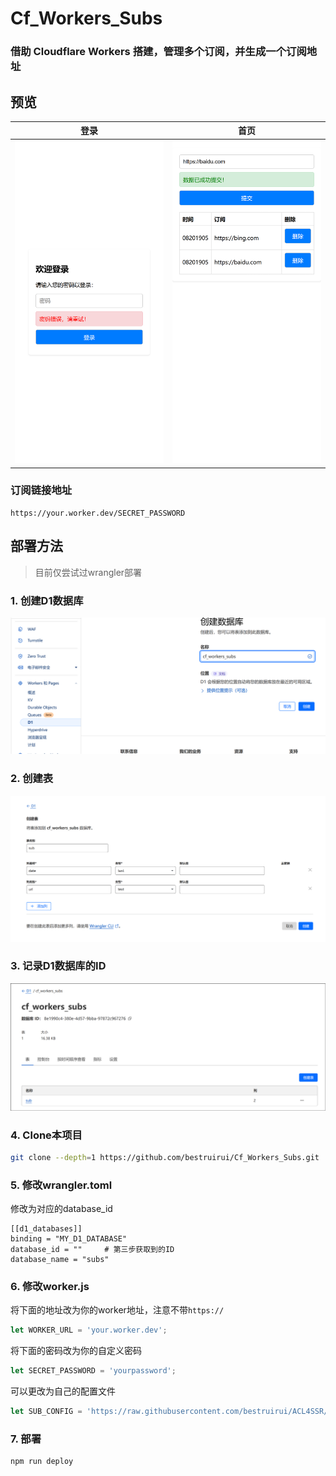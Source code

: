 # Cf_Workers_Subs

### 借助 Cloudflare Workers 搭建，管理多个订阅，并生成一个订阅地址

## 预览
| 登录 | 首页 |
|------|------|
| ![登录](Pictures/login.png) | ![首页](Pictures/home.png) |

### 订阅链接地址
```
https://your.worker.dev/SECRET_PASSWORD
```
## 部署方法
> 目前仅尝试过wrangler部署

### 1. 创建D1数据库
![](Pictures/createD1.png)

### 2. 创建表
![alt text](Pictures/table.png)

### 3. 记录D1数据库的ID
![alt text](Pictures/d1id.png)

### 4. Clone本项目

```bash
git clone --depth=1 https://github.com/bestruirui/Cf_Workers_Subs.git
```
### 5. 修改wrangler.toml

修改为对应的database_id
```
[[d1_databases]]
binding = "MY_D1_DATABASE"
database_id = ""     # 第三步获取到的ID
database_name = "subs"
```

### 6. 修改worker.js

将下面的地址改为你的worker地址，注意不带`https://`

```js
let WORKER_URL = 'your.worker.dev';
```
将下面的密码改为你的自定义密码
```js
let SECRET_PASSWORD = 'yourpassword';
```
可以更改为自己的配置文件
```js
let SUB_CONFIG = 'https://raw.githubusercontent.com/bestruirui/ACL4SSR/master/Clash/config/ACL4SSR_Online_Full.ini';

```
### 7. 部署
```bash
npm run deploy
```

